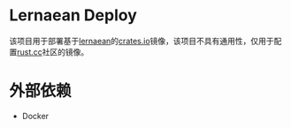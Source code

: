 # Lernaean Deploy

该项目用于部署基于[lernaean](https://github.com/rustcc/lernaean)的[crates.io](https://crates.io)镜像，该项目不具有通用性，仅用于配置[rust.cc](https://rust.cc)社区的镜像。

# 外部依赖

+ Docker